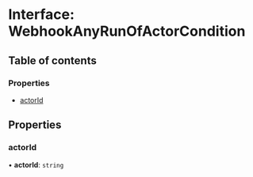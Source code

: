 # Interface: WebhookAnyRunOfActorCondition

## Table of contents

### Properties

- [actorId](WebhookAnyRunOfActorCondition.md#actorid)

## Properties

### <a id="actorid" name="actorid"></a> actorId

• **actorId**: `string`
